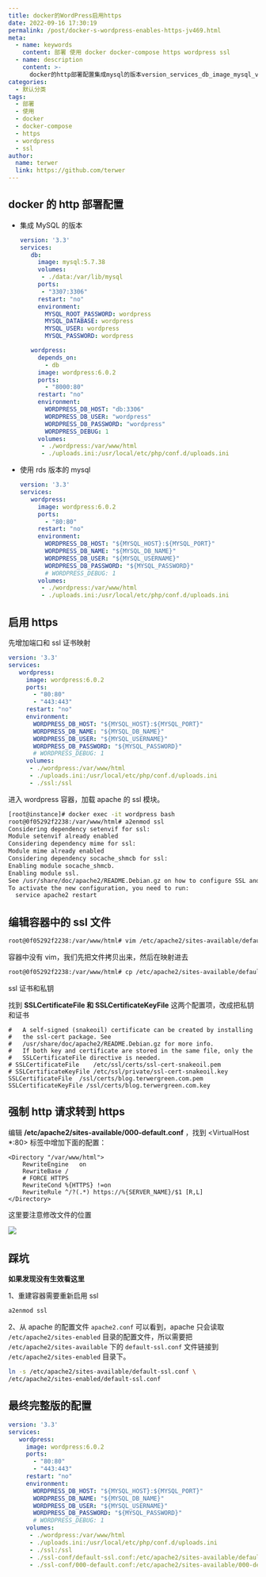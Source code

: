 ```yaml
---
title: docker的WordPress启用https
date: 2022-09-16 17:30:19
permalink: /post/docker-s-wordpress-enables-https-jv469.html
meta:
  - name: keywords
    content: 部署 使用 docker docker-compose https wordpress ssl
  - name: description
    content: >-
      docker的http部署配置集成mysql的版本version_services_db_image_mysql_volumes_data_varlibmysqlports__restart_environment_mysql_root_password_wordpressmysql_database_wordpressmysql_user_wordpressmysql_password_wordpresswordpress_depends_on_dbimage_wordpress_ports__rest
categories:
  - 默认分类
tags:
  - 部署
  - 使用
  - docker
  - docker-compose
  - https
  - wordpress
  - ssl
author:
  name: terwer
  link: https://github.com/terwer
---
```



## docker 的 http 部署配置

* 集成 MySQL 的版本

  ```yaml
  version: '3.3'
  services:
     db:
       image: mysql:5.7.38
       volumes:
        - ./data:/var/lib/mysql
       ports:
        - "3307:3306"
       restart: "no"
       environment:
         MYSQL_ROOT_PASSWORD: wordpress
         MYSQL_DATABASE: wordpress
         MYSQL_USER: wordpress
         MYSQL_PASSWORD: wordpress

     wordpress:
       depends_on:
         - db
       image: wordpress:6.0.2
       ports:
         - "8000:80"
       restart: "no"
       environment:
         WORDPRESS_DB_HOST: "db:3306"
         WORDPRESS_DB_USER: "wordpress"
         WORDPRESS_DB_PASSWORD: "wordpress"
         WORDPRESS_DEBUG: 1
       volumes:
        - ./wordpress:/var/www/html
        - ./uploads.ini:/usr/local/etc/php/conf.d/uploads.ini
  ```
* 使用 rds 版本的 mysql

  ```yaml
  version: '3.3'
  services:
     wordpress:
       image: wordpress:6.0.2
       ports:
         - "80:80"
       restart: "no"
       environment:
         WORDPRESS_DB_HOST: "${MYSQL_HOST}:${MYSQL_PORT}"
         WORDPRESS_DB_NAME: "${MYSQL_DB_NAME}"
         WORDPRESS_DB_USER: "${MYSQL_USERNAME}"
         WORDPRESS_DB_PASSWORD: "${MYSQL_PASSWORD}"
         # WORDPRESS_DEBUG: 1
       volumes:
        - ./wordpress:/var/www/html
        - ./uploads.ini:/usr/local/etc/php/conf.d/uploads.ini
  ```

## 启用 https

先增加端口和 ssl 证书映射

```yaml
version: '3.3'
services:
   wordpress:
     image: wordpress:6.0.2
     ports:
       - "80:80"
       - "443:443"
     restart: "no"
     environment:
       WORDPRESS_DB_HOST: "${MYSQL_HOST}:${MYSQL_PORT}"
       WORDPRESS_DB_NAME: "${MYSQL_DB_NAME}"
       WORDPRESS_DB_USER: "${MYSQL_USERNAME}"
       WORDPRESS_DB_PASSWORD: "${MYSQL_PASSWORD}"
       # WORDPRESS_DEBUG: 1
     volumes:
      - ./wordpress:/var/www/html
      - ./uploads.ini:/usr/local/etc/php/conf.d/uploads.ini
      - ./ssl:/ssl
```

进入 wordpress 容器，加载 apache 的 ssl 模块。

```bash
[root@instance]# docker exec -it wordpress bash
root@0f05292f2238:/var/www/html# a2enmod ssl
Considering dependency setenvif for ssl:
Module setenvif already enabled
Considering dependency mime for ssl:
Module mime already enabled
Considering dependency socache_shmcb for ssl:
Enabling module socache_shmcb.
Enabling module ssl.
See /usr/share/doc/apache2/README.Debian.gz on how to configure SSL and create self-signed certificates.
To activate the new configuration, you need to run:
  service apache2 restart
```

## 编辑容器中的 ssl 文件

```bash
root@0f05292f2238:/var/www/html# vim /etc/apache2/sites-available/default-ssl.conf
```

容器中没有 vim，我们先把文件拷贝出来，然后在映射进去

```bash
root@0f05292f2238:/var/www/html# cp /etc/apache2/sites-available/default-ssl.conf /ssl/default-ssl.conf
```

ssl 证书和私钥

找到 **SSLCertificateFile 和 SSLCertificateKeyFile** 这两个配置项，改成把私钥和证书

```properties
#   A self-signed (snakeoil) certificate can be created by installing
#   the ssl-cert package. See
#   /usr/share/doc/apache2/README.Debian.gz for more info.
#   If both key and certificate are stored in the same file, only the
#   SSLCertificateFile directive is needed.
# SSLCertificateFile	/etc/ssl/certs/ssl-cert-snakeoil.pem
# SSLCertificateKeyFile /etc/ssl/private/ssl-cert-snakeoil.key
SSLCertificateFile	/ssl/certs/blog.terwergreen.com.pem
SSLCertificateKeyFile /ssl/certs/blog.terwergreen.com.key
```

## 强制 http 请求转到 https

编辑  **/etc/apache2/sites-available/000-default.conf** ，找到 <VirtualHost *:80> 标签中增加下面的配置：

```properties
<Directory "/var/www/html"> 
    RewriteEngine   on
    RewriteBase /
    # FORCE HTTPS
    RewriteCond %{HTTPS} !=on
    RewriteRule ^/?(.*) https://%{SERVER_NAME}/$1 [R,L]
</Directory>
```

这里要注意修改文件的位置

![](https://img1.terwer.space/api/public/20220916183108.png)​

## 踩坑

**如果发现没有生效看这里**

1、重建容器需要重新启用 ssl

```bash
a2enmod ssl
```

2、从 apache 的配置文件 `apache2.conf` 可以看到，apache 只会读取 `/etc/apache2/sites-enabled` 目录的配置文件，所以需要把 `/etc/apache2/sites-available` 下的 `default-ssl.conf` 文件链接到 `/etc/apache2/sites-enabled` 目录下。

```bash
ln -s /etc/apache2/sites-available/default-ssl.conf \
/etc/apache2/sites-enabled/default-ssl.conf
```

## 最终完整版的配置

```yaml
version: '3.3'
services:
   wordpress:
     image: wordpress:6.0.2
     ports:
       - "80:80"
       - "443:443"
     restart: "no"
     environment:
       WORDPRESS_DB_HOST: "${MYSQL_HOST}:${MYSQL_PORT}"
       WORDPRESS_DB_NAME: "${MYSQL_DB_NAME}"
       WORDPRESS_DB_USER: "${MYSQL_USERNAME}"
       WORDPRESS_DB_PASSWORD: "${MYSQL_PASSWORD}"
       # WORDPRESS_DEBUG: 1
     volumes:
      - ./wordpress:/var/www/html
      - ./uploads.ini:/usr/local/etc/php/conf.d/uploads.ini
      - ./ssl:/ssl
      - ./ssl-conf/default-ssl.conf:/etc/apache2/sites-available/default-ssl.conf
      - ./ssl-conf/000-default.conf:/etc/apache2/sites-available/000-default.conf
```

